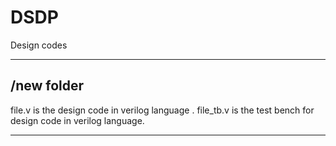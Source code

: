 # DSDP
Design codes
******************************
/new folder 
------------------
file.v is the design code in verilog language .
file_tb.v is the test bench for design code in verilog language.
*******************************
